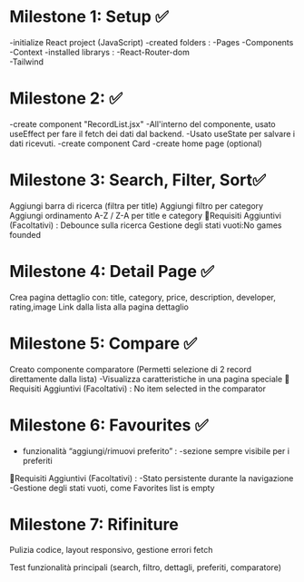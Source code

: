 # Milestone 1: Setup ✅
-initialize React project (JavaScript)
-created folders : 
        -Pages
        -Components
        -Context
-installed librarys  : 
        -React-Router-dom   
        -Tailwind 
# Milestone 2:  ✅
-create component "RecordList.jsx" 
        -All'interno del componente, usato useEffect per fare il fetch dei dati dal backend.
        -Usato useState per salvare i dati ricevuti.
-create component Card 
-create home page (optional)

# Milestone 3: Search, Filter, Sort✅
Aggiungi barra di ricerca (filtra per title)
Aggiungi filtro per category 
Aggiungi ordinamento A-Z / Z-A per title e category
🚩Requisiti Aggiuntivi (Facoltativi) :
Debounce sulla ricerca
Gestione degli stati vuoti:No games founded

 # Milestone 4: Detail Page ✅
Crea pagina dettaglio con: title, category, price, description, developer, rating,image
 Link dalla lista alla pagina dettaglio

# Milestone 5: Compare ✅
Creato componente comparatore
(Permetti selezione di 2 record direttamente dalla lista)
   -Visualizza caratteristiche in una pagina speciale
🚩Requisiti Aggiuntivi (Facoltativi) :
No item selected in the comparator

# Milestone 6: Favourites ✅
- funzionalità “aggiungi/rimuovi preferito” :
   -sezione sempre visibile per i preferiti

🚩Requisiti Aggiuntivi (Facoltativi) : 
-Stato persistente durante la navigazione 
-Gestione degli stati vuoti, come
Favorites list is empty


# Milestone 7: Rifiniture 

Pulizia codice, layout responsivo, gestione errori fetch

Test funzionalità principali (search, filtro, dettagli, preferiti, comparatore)